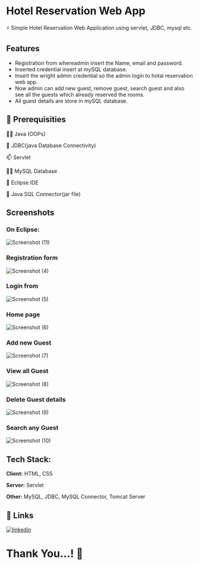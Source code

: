 
# Hotel Reservation Web App

⚡️ Simple Hotel Reservation Web Application using servlet, JDBC, mysql etc.



## Features

 - Registration from whereadmin insert the Name, email and password.
 - Inserted credential insert at mySQL database.
 - Insert the wright admin credential so the admin login to hotal reservation web app.
 - Now admin can add new guest, remove guest, search guest and also see all the guests which already reserved the rooms.
 - All guest details are store in mySQL database.


## 🚀 Prerequisities
👩‍💻 Java (OOPs)

💬 JDBC(java Database Connectivity)

📫 Servlet

👯‍♀️ MySQL Database

🧠 Eclipse IDE


🤔 Java SQL Connector(jar file)


## Screenshots

### On Eclipse: 

![Screenshot (11)](https://github.com/user-attachments/assets/efc2b91b-cdf7-446a-91e0-9b7a674e9ab1)





### Registration form
![Screenshot (4)](https://github.com/user-attachments/assets/97a3acfe-e85a-4609-91fb-28f7829eca1b)

### Login from
![Screenshot (5)](https://github.com/user-attachments/assets/0b66f3d9-171c-4e11-b5e4-c3f9ea63a0fb)

### Home page
![Screenshot (6)](https://github.com/user-attachments/assets/8bbda9d9-9cd6-49b9-9f6e-dccafd7a6e56)

### Add new Guest
![Screenshot (7)](https://github.com/user-attachments/assets/77acd86b-57b5-4235-9369-86efe80dcf27)

### View all Guest 
![Screenshot (8)](https://github.com/user-attachments/assets/a880dfcd-52dc-47d8-a640-ffdeabd3cc5e)

### Delete Guest details
![Screenshot (9)](https://github.com/user-attachments/assets/98ae6c46-6fd1-40f1-a071-55df3ff74c6f)

### Search any Guest
![Screenshot (10)](https://github.com/user-attachments/assets/398674ae-5ae1-4810-984b-84a7305d0e7a)


## Tech Stack:

**Client:** HTML, CSS

**Server:** Servlet
 
 **Other:** MySQL, JDBC, MySQL Connector, Tomcat Server


## 🔗 Links

[![linkedin](https://img.shields.io/badge/linkedin-0A66C2?style=for-the-badge&logo=linkedin&logoColor=white)](https://www.linkedin.com/in/pawan-bisht-a0578b201/)



# Thank You...! 👋

